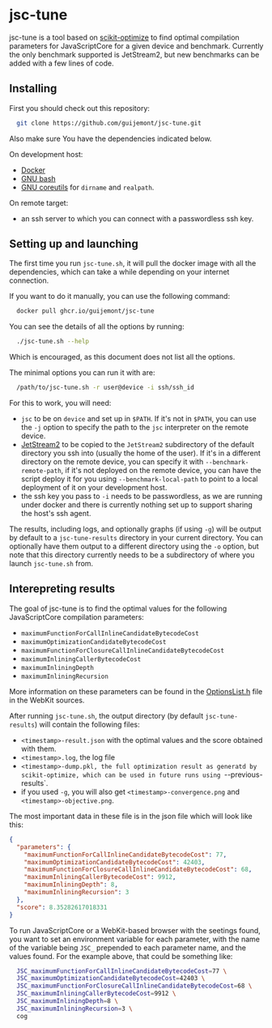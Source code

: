 # jsc-tune

jsc-tune is a tool based on
[scikit-optimize](https://scikit-optimize.github.io/stable/) to find optimal
compilation parameters for JavaScriptCore for a given device and benchmark.
Currently the only benchmark supported is JetStream2, but new benchmarks can be
added with a few lines of code.


## Installing

First you should check out this repository:

```sh
  git clone https://github.com/guijemont/jsc-tune.git
```

Also make sure You have the dependencies indicated below.

On development host:

 - [Docker](https://github.com/docker/cli)
 - [GNU bash](https://www.gnu.org/software/bash/)
 - [GNU coreutils](https://www.gnu.org/software/coreutils/) for `dirname` and
   `realpath`.

On remote target:

 - an ssh server to which you can connect with a passwordless ssh key.

## Setting up and launching

The first time you run `jsc-tune.sh`, it will pull the docker image with all
the dependencies, which can take a while depending on your internet connection.

If you want to do it manually, you can use the following command:

```sh
  docker pull ghcr.io/guijemont/jsc-tune
```

You can see the details of all the options by running:

```sh
  ./jsc-tune.sh --help
```

Which is encouraged, as this document does not list all the options.


The minimal options you can run it with are:
```sh
  /path/to/jsc-tune.sh -r user@device -i ssh/ssh_id
```

For this to work, you will need:
 - `jsc` to be on `device` and set up in `$PATH`. If it's not in `$PATH`, you
   can use the `-j` option to specify the path to the `jsc` interpreter on the
   remote device.
 - [JetStream2](https://github.com/WebKit/WebKit/tree/main/PerformanceTests/JetStream2)
   to be copied to the `JetStream2` subdirectory of the default directory you
   ssh into (usually the home of the user). If it's in a different directory on
   the remote device, you can specify it with `--benchmark-remote-path`, if it's
   not deployed on the remote device, you can have the script deploy it for you
   using `--benchmark-local-path` to point to a local deployment of it on your
   development host.
 - the ssh key you pass to `-i` needs to be passwordless, as we are running
   under docker and there is currently nothing set up to support sharing the
   host's ssh agent.

The results, including logs, and optionally graphs (if using `-g`) will be
output by default to a `jsc-tune-results` directory in your current directory.
You can optionally have them output to a different directory using the `-o`
option, but note that this directory currently needs to be a subdirectory of
where you launch `jsc-tune.sh` from.


## Interepreting results


The goal of jsc-tune is to find the optimal values for the following
JavaScriptCore compilation parameters:

 - `maximumFunctionForCallInlineCandidateBytecodeCost`
 - `maximumOptimizationCandidateBytecodeCost`
 - `maximumFunctionForClosureCallInlineCandidateBytecodeCost`
 - `maximumInliningCallerBytecodeCost`
 - `maximumInliningDepth`
 - `maximumInliningRecursion`

More information on these parameters can be found in the
[OptionsList.h](https://github.com/WebKit/WebKit/blob/main/Source/JavaScriptCore/runtime/OptionsList.h)
file in the WebKit sources.


After running `jsc-tune.sh`, the output directory (by default
`jsc-tune-results`) will contain the following files:
 - `<timestamp>-result.json` with the optimal values and the score obtained with them.
 - `<timestamp>.log`, the log file
 - `<timestamp>-dump.pkl, the full optimization result as generatd by
   scikit-optimize, which can be used in future runs using
   `--previous-results`.
 - if you used `-g`, you will also get `<timestamp>-convergence.png` and
   `<timestamp>-objective.png`.


The most important data in these file is in the json file which will look like this:
```json
{
  "parameters": {
    "maximumFunctionForCallInlineCandidateBytecodeCost": 77,
    "maximumOptimizationCandidateBytecodeCost": 42403,
    "maximumFunctionForClosureCallInlineCandidateBytecodeCost": 68,
    "maximumInliningCallerBytecodeCost": 9912,
    "maximumInliningDepth": 8,
    "maximumInliningRecursion": 3
  },
  "score": 8.35282617018331
}
```

To run JavaScriptCore or a WebKit-based browser with the seetings found, you want to set an environment variable for each parameter, with the name of the variable being `JSC_` prepended to each parameter name, and the values found. For the example above, that could be something like:

```sh
  JSC_maximumFunctionForCallInlineCandidateBytecodeCost=77 \
  JSC_maximumOptimizationCandidateBytecodeCost=42403 \
  JSC_maximumFunctionForClosureCallInlineCandidateBytecodeCost=68 \
  JSC_maximumInliningCallerBytecodeCost=9912 \
  JSC_maximumInliningDepth=8 \
  JSC_maximumInliningRecursion=3 \
  cog
```
